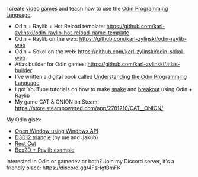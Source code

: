 I create [video games](https://store.steampowered.com/app/2781210/CAT__ONION/) and teach how to use the [Odin Programming Language](https://github.com/odin-lang/Odin).

- Odin + Raylib + Hot Reload template: https://github.com/karl-zylinski/odin-raylib-hot-reload-game-template
- Odin + Raylib on the web: https://github.com/karl-zylinski/odin-raylib-web
- Odin + Sokol on the web: https://github.com/karl-zylinski/odin-sokol-web
- Atlas builder for Odin games: https://github.com/karl-zylinski/atlas-builder
- I've written a digital book called [Understanding the Odin Programming Language](https://odinbook.com/)
- I got YouTube tutorials on how to make [snake](https://github.com/karl-zylinski/snake-tutorial-code) and [breakout](https://github.com/karl-zylinski/breakout) using Odin + Raylib
- My game CAT & ONION on Steam: https://store.steampowered.com/app/2781210/CAT__ONION/

My Odin gists:
- [Open Window using Windows API](https://gist.github.com/karl-zylinski/f8761856593776014c9de3368437e790)
- [D3D12 triangle](https://gist.github.com/karl-zylinski/e1d1d0925ac5db0f12e4837435c5bbfb) (by me and Jakub)
- [Rect Cut](https://gist.github.com/karl-zylinski/ffccda0babb7e05b0657bf0acd3f1a99)
- [Box2D + Raylib example](https://gist.github.com/karl-zylinski/5ef25b68281b899acb1dd7774f035177)

Interested in Odin or gamedev or both? Join my Discord server, it's a friendly place: https://discord.gg/4FsHgtBmFK
